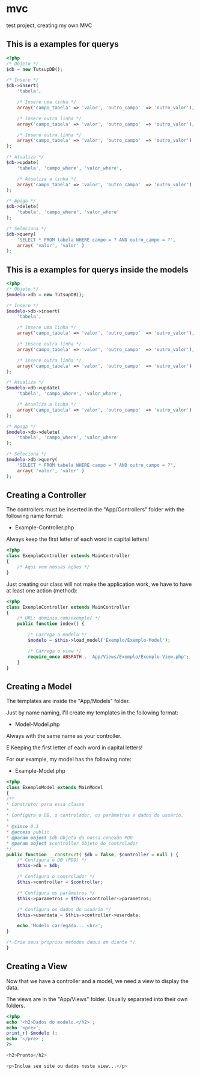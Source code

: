 # mvc
test project, creating my own MVC

## This is a examples for querys

```php
<?php
/* Objeto */
$db = new TutsupDB();

/* Insere */
$db->insert(
	'tabela', 

	/* Insere uma linha */
	array('campo_tabela' => 'valor', 'outro_campo'  => 'outro_valor'),

	/* Insere outra linha */
	array('campo_tabela' => 'valor', 'outro_campo'  => 'outro_valor'),

	/* Insere outra linha */
	array('campo_tabela' => 'valor', 'outro_campo'  => 'outro_valor')
);

/* Atualiza */
$db->update(
	'tabela', 'campo_where', 'valor_where',

	/* Atualiza a linha */
	array('campo_tabela' => 'valor', 'outro_campo'  => 'outro_valor')
);

/* Apaga */
$db->delete(
	'tabela', 'campo_where', 'valor_where'
);

/* Seleciona */
$db->query(
	'SELECT * FROM tabela WHERE campo = ? AND outro_campo = ?',
	array( 'valor', 'valor' )
);
```

## This is a examples for querys inside the models

```php
<?php
/* Objeto */
$modelo->db = new TutsupDB();

/* Insere */
$modelo->db->insert(
	'tabela', 

	/* Insere uma linha */
	array('campo_tabela' => 'valor', 'outro_campo'  => 'outro_valor'),

	/* Insere outra linha */
	array('campo_tabela' => 'valor', 'outro_campo'  => 'outro_valor'),

	/* Insere outra linha */
	array('campo_tabela' => 'valor', 'outro_campo'  => 'outro_valor')
);

/* Atualiza */
$modelo->db->update(
	'tabela', 'campo_where', 'valor_where',

	/* Atualiza a linha */
	array('campo_tabela' => 'valor', 'outro_campo'  => 'outro_valor')
);

/* Apaga */
$modelo->db->delete(
	'tabela', 'campo_where', 'valor_where'
);

/* Seleciona */
$modelo->db->query(
	'SELECT * FROM tabela WHERE campo = ? AND outro_campo = ?',
	array( 'valor', 'valor' )
);
```

## Creating a Controller

The controllers must be inserted in the "App/Controllers" folder with the following name format:

* Example-Controller.php

Always keep the first letter of each word in capital letters!

```php
<?php
class ExemploController extends MainController
{
	/* Aqui vem nossas ações */
}
```


Just creating our class will not make the application work, we have to have at least one action (method):

```php
<?php
class ExemploController extends MainController
{
	/* URL: dominio.com/exemplo/ */
	public function index() {

		/* Carrega o modelo */
		$modelo = $this->load_model('Exemplo/Exemplo-Model');

		/* Carrega o view */
		require_once ABSPATH . 'App/Views/Exemplo/Exemplo-View.php';
	}
}
```

## Creating a Model

The templates are inside the "App/Models" folder.

Just by name naming, I'll create my templates in the following format:

* Model-Model.php

Always with the same name as your controller.

E Keeping the first letter of each word in capital letters!

For our example, my model has the following note:

* Example-Model.php

```php
<?php
class ExemploModel extends MainModel
{
/**
* Construtor para essa classe
*
* Configura o DB, o controlador, os parâmetros e dados do usuário.
*
* @since 0.1
* @access public
* @param object $db Objeto da nossa conexão PDO
* @param object $controller Objeto do controlador
*/
public function __construct( $db = false, $controller = null ) {
	/* Configura o DB (PDO) */
	$this->db = $db;

	/* Configura o controlador */
	$this->controller = $controller;

	/* Configura os parâmetros */
	$this->parametros = $this->controller->parametros;

	/* Configura os dados do usuário */
	$this->userdata = $this->controller->userdata;

	echo 'Modelo carregado... <br>';
}

/* Crie seus próprios métodos daqui em diante */
}
```

## Creating a View

Now that we have a controller and a model, we need a view to display the data.

The views are in the "App/Views" folder. Usually separated into their own folders.

```php
<?php
echo '<h2>Dados do modelo.</h2>';
echo '<pre>';
print_r( $modelo );
echo '</pre>';
?>

<h2>Pronto</h2>

<p>Inclua seu site ou dados neste view...</p>
```